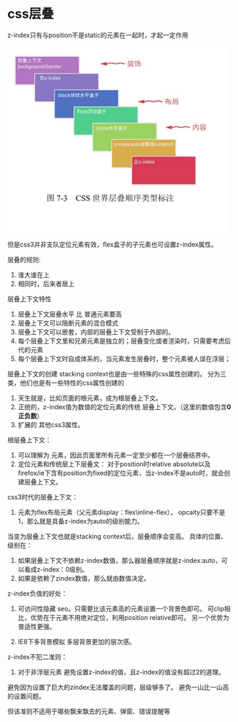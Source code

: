 # css层叠

z-index只有与position不是static的元素在一起时，才起一定作用

![](img/css层级.png)

但是css3并非支队定位元素有效，flex盒子的子元素也可设置z-index属性。

层叠的规则:
1. 谁大谁在上
2. 相同时，后来者居上

层叠上下文特性
1. 层叠上下文层叠水平 比 普通元素要高
2. 层叠上下文可以阻断元素的混合模式
3. 层叠上下文可以嵌套，内部的层叠上下文受制于外部的。
4. 每个层叠上下文里和兄弟元素是独立的；层叠变化或者渲染时，只需要考虑后代的元素
5. 每个层叠上下文时自成体系的，当元素发生层叠时，整个元素被人误在浮层；

层叠上下文的创建 stacking context也是由一些特殊的css属性创建的。
分为三类，他们也是有一些特性的css属性创建的
1. 天生就是，比如页面的根元素，成为根层叠上下文。
2. 正统的，z-index值为数值的定位元素的传统 层叠上下文。（这里的数值包含**0 正负数**）
3. 扩展的 其他css3属性。

根层叠上下文：
  1. 可以理解为 <html>元素，因此页面里所有元素一定至少都在一个层叠结界中。
  2. 定位元素和传统层上下层叠文： 对于position时relative absolute以及firefox/ie下含有position为fixed的定位元素，当z-index不是auto时，就会创建层叠上下文。


css3时代的层叠上下文：
1. 元素为flex布局元素（父元素display：flex\inline-flex），
opcaity只要不是1，那么就是具备z-index为auto的级别能力。

当变为层叠上下文也就是stacking context后，层叠顺序会变高。
具体的位置、级别在：
1. 如果层叠上下文不依赖z-index数值，那么器层叠顺序就是z-index:auto，可以看成z-index：0级别。
2. 如果是依赖了zindex数值，那么就由数值决定。

z-index负值的好处：
1. 可访问性隐藏 seo。只需要比该元素高的元素设置一个背景色即可。
可clip相比，优势在于元素不用绝对定位，利用position relative即可。
另一个优势为普适性更强。

2. IE8下多背景模拟
多层背景更加的层次感。

z-index不犯二准则：
1. 对于非浮层元素 避免设置z-index的值，且z-index的值没有超过2的道理。

避免因为设置了巨大的zindex无法覆盖的问题，层级够多了。
避免一山比一山高 的设置问题。

但该准则不适用于哪些飘来飘去的元素、弹窗、错误提醒等

